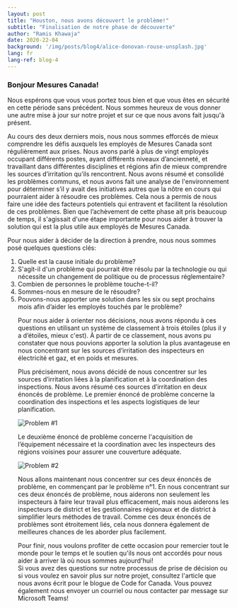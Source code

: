 ```yaml
---
layout: post
title: "Houston, nous avons découvert le problème!"
subtitle: "Finalisation de notre phase de découverte"
author: "Ramis Khawaja"
date: 2020-22-04
background: '/img/posts/blog4/alice-donovan-rouse-unsplash.jpg'
lang: fr
lang-ref: blog-4
---
```


<h3>Bonjour Mesures Canada! </h3>

<p>
Nous espérons que vous vous portez tous bien et que vous êtes en sécurité en cette période sans précédent. Nous sommes heureux de vous donner une autre mise à jour sur notre projet et sur ce que nous avons fait jusqu'à présent.
</p>

<p>
Au cours des deux derniers mois, nous nous sommes efforcés de mieux comprendre les défis auxquels les employés de Mesures Canada sont régulièrement aux prises. Nous avons parlé à plus de vingt employés occupant différents postes, ayant différents niveaux d’ancienneté, et travaillant dans différentes disciplines et régions afin de mieux comprendre les sources d’irritation qu’ils rencontrent. Nous avons résumé et consolidé les problèmes communs, et nous avons fait une analyse de l'environnement pour déterminer s’il y avait des initiatives autres que la nôtre en cours qui pourraient aider à résoudre ces problèmes. Cela nous a permis de nous faire une idée des facteurs potentiels qui entravent et facilitent la résolution de ces problèmes. Bien que l’achèvement de cette phase ait pris beaucoup de temps, il s'agissait d'une étape importante pour nous aider à trouver la solution qui est la plus utile aux employés de Mesures Canada. 
</p>

<p>Pour nous aider à décider de la direction à prendre, nous nous sommes posé quelques questions clés:
  <ol class="pg-list">
    <li>
      Quelle est la cause initiale du problème?
    </li>
     <li>
      S'agit-il d'un problème qui pourrait être résolu par la technologie ou qui nécessite un changement de politique ou de processus réglementaire?
    </li>
    <li>
      Combien de personnes le problème touche-t-il?
    </li>
    <li>
      Sommes-nous en mesure de le résoudre?
    </li>
    <li>
      Pouvons-nous apporter une solution dans les six ou sept prochains mois afin d’aider les employés touchés par le problème? 
    </li>
</p>
 
<p>
  Pour nous aider à orienter nos décisions, nous avons répondu à ces questions en utilisant un système de classement à trois étoiles (plus il y a d’étoiles, mieux c'est). À partir de ce classement, nous avons pu constater que nous pouvions apporter la solution la plus avantageuse en nous concentrant sur les sources d’irritation des inspecteurs en électricité et gaz, et en poids et mesures. 
</p>
 
<p>
  Plus précisément, nous avons décidé de nous concentrer sur les sources d’irritation liées à la planification et à la coordination des inspections. Nous avons résumé ces sources d’irritation en deux énoncés de problème. Le premier énoncé de problème concerne la coordination des inspections et les aspects logistiques de leur planification. 
</p>

<img class="img-fluid img_horizontal" src="/img/posts/blog4/Blg-Asset_Problem #1 _FR.jpg" alt="Problem #1">

<p>
Le deuxième énoncé de problème concerne l'acquisition de l’équipement nécessaire et la coordination avec les inspecteurs des régions voisines pour assurer une couverture adéquate.
</p>

<img class="img-fluid img_horizontal" src="/img/posts/blog4/Blg-Asset_Problem #2 _FR.jpg" alt="Problem #2">

<p>
Nous allons maintenant nous concentrer sur ces deux énoncés de problème, en commençant par le problème n°1. En nous concentrant sur ces deux énoncés de problème, nous aiderons non seulement les inspecteurs à faire leur travail plus efficacement, mais nous aiderons les inspecteurs de district et les gestionnaires régionaux et de district à simplifier leurs méthodes de travail. Comme ces deux énoncés de problèmes sont étroitement liés, cela nous donnera également de meilleures chances de les aborder plus facilement.
</p>

<p>
Pour finir, nous voulons profiter de cette occasion pour remercier tout le monde pour le temps et le soutien qu'ils nous ont accordés pour nous aider à arriver là où nous sommes aujourd'hui!</br>
Si vous avez des questions sur notre processus de prise de décision ou si vous voulez en savoir plus sur notre projet, consultez l'article que nous avons écrit pour le blogue de Code for Canada. Vous pouvez également nous envoyer un courriel ou nous contacter par message sur Microsoft Teams!
</p>
